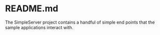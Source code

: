 # README.md

The SimpleServer project contains a handful of simple end points that the sample applications interact with.